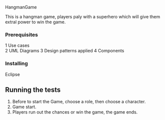 HangmanGame



This is a hangman game, players paly with a superhero which will give them extral power to win the game.

### Prerequisites

1 Use cases  
2 UML Diagrams 
3 Design patterns applied
4 Components 

### Installing

Eclipse

## Running the tests
1. Before to start the Game, choose a role, then choose a character.
2. Game start.
3. Players run out the chances or win the game, the game ends.



